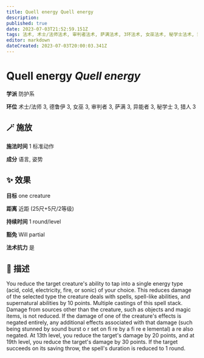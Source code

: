 ```yaml
---
title: Quell energy Quell energy
description: 
published: true
date: 2023-07-03T21:52:59.151Z
tags: 法术, 术士/法师法术, 审判者法术, 萨满法术, 3环法术, 女巫法术, 秘学士法术, 猎人法术, 德鲁伊法术, 防护系, 异能者法术
editor: markdown
dateCreated: 2023-07-03T20:00:03.341Z
---
```


# **Quell energy** *Quell energy*

**学派** 防护系 

**环位** 术士/法师 3, 德鲁伊 3, 女巫 3, 审判者 3, 萨满 3, 异能者 3, 秘学士 3, 猎人 3

## 🪄 施放

**施法时间** 1 标准动作

**成分** 语言, 姿势

## ✨ 效果 

**目标** one creature 

**距离** 近距 (25尺+5尺/2等级)  

**持续时间** 1 round/level 

**豁免** Will partial

**法术抗力** 是

## 📖 描述

You reduce the target creature's ability to tap into a single energy type (acid, cold, electricity, fire, or sonic) of your choice. This reduces damage of the selected type the creature deals with spells, spell-like abilities, and supernatural abilities by 10 points. Multiple castings of this spell stack. Damage from sources other than the creature, such as objects and magic items, is not reduced. If the damage of one of the creature's effects is negated entirely, any additional effects associated with that damage (such being stunned by sound burst o r set on fi re by a fi re e lemental) a re also negated. At 13th level, you reduce the target's damage by 20 points, and at 19th level, you reduce the target's damage by 30 points.  If the target succeeds on its saving throw, the spell's duration is reduced to 1 round.
    